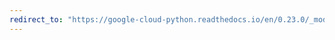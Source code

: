 ```yaml
---
redirect_to: "https://google-cloud-python.readthedocs.io/en/0.23.0/_modules/google/cloud/storage/blob.html"
---
```

